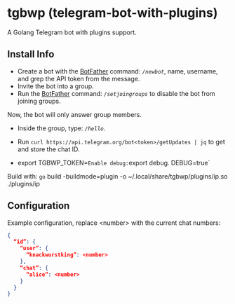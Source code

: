 # tgbwp (telegram-bot-with-plugins)

A Golang Telegram bot with plugins support.

## Install Info

-   Create a bot with the [BotFather](https://telegram.me/botfather) command: _`/newbot`_, name, username, and grep the API token from the message.
-   Invite the bot into a group.
-   Run the [BotFather](https://telegram.me/botfather) command: _`/setjoingroups`_ to disable the bot from joining groups.

Now, the bot will only answer group members.

-   Inside the group, type: _`/hello`_.
-   Run `curl https://api.telegram.org/bot<token>/getUpdates | jq` to get and store the chat ID.

-   export TGBWP_TOKEN=<token>`Enable debug:`export debug. DEBUG=true`

Build with: `go` build -buildmode=plugin -o ~/.local/share/tgbwp/plugins/ip.so ./plugins/ip

## Configuration

Example configuration, replace \<number\> with the current chat numbers:

```json
{
  “id”: {
    “user”: {
      “knackwurstking”: <number>
    },
    “chat”: {
      “alice”: <number>
    }
  }
}
```
